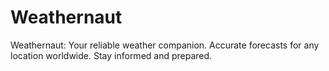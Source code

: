 # Weathernaut
Weathernaut: Your reliable weather companion. Accurate forecasts for any location worldwide. Stay informed and prepared.
